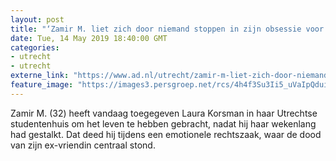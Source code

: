 ```yaml
---
layout: post
title: "‘Zamir M. liet zich door niemand stoppen in zijn obsessie voor Laura’"
date: Tue, 14 May 2019 18:40:00 GMT
categories: 
- utrecht 
- utrecht 
externe_link: "https://www.ad.nl/utrecht/zamir-m-liet-zich-door-niemand-stoppen-in-zijn-obsessie-voor-laura~a930d7e3/"
feature_image: "https://images3.persgroep.net/rcs/4h4f3Su3Ii5_uVaIpQduiih4Ko4/diocontent/148355496/_fitwidth/400/?appId=21791a8992982cd8da851550a453bd7f&quality=0.7"
---
```


Zamir M. (32) heeft vandaag toegegeven Laura Korsman in haar Utrechtse studentenhuis om het leven te hebben gebracht, nadat hij haar wekenlang had gestalkt. Dat deed hij tijdens een emotionele rechtszaak, waar de dood van zijn ex-vriendin centraal stond.
